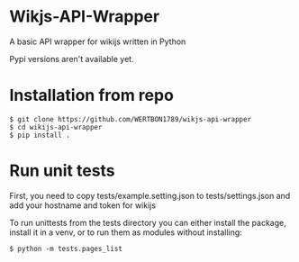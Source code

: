 # Wikjs-API-Wrapper
A basic API wrapper for wikijs written in Python



Pypi versions aren't available yet.


# Installation from repo
```
$ git clone https://github.com/WERTBON1789/wikjs-api-wrapper
$ cd wikijs-api-wrapper
$ pip install .
```

# Run unit tests

First, you need to copy tests/example.setting.json to tests/settings.json
and add your hostname and token for wikijs

To run unittests from the tests directory you can either install the package, install it in a venv, or to run them as modules without installing:

```
$ python -m tests.pages_list
```
